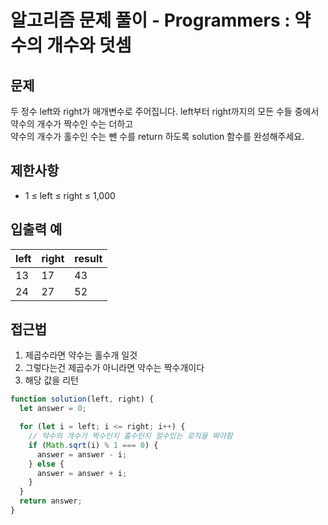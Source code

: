 # 알고리즘 문제 풀이 - Programmers : 약수의 개수와 덧셈

## 문제

두 정수 left와 right가 매개변수로 주어집니다. left부터 right까지의 모든 수들 중에서 <br>
약수의 개수가 짝수인 수는 더하고<br>
약수의 개수가 홀수인 수는 뺀 수를 return 하도록 solution 함수를 완성해주세요.<br>

## 제한사항

- 1 ≤ left ≤ right ≤ 1,000<br>

## 입출력 예

| left | right | result |
| ---- | ----- | ------ |
| 13   | 17    | 43     |
| 24   | 27    | 52     |

## 접근법

1. 제곱수라면 약수는 홀수개 일것 <br>
2. 그렇다는건 제곱수가 아니라면 약수는 짝수개이다 <br>
3. 해당 값을 리턴 <br>

```js
function solution(left, right) {
  let answer = 0;

  for (let i = left; i <= right; i++) {
    // 약수의 개수가 짝수인지 홀수인지 알수있는 로직을 짜야함
    if (Math.sqrt(i) % 1 === 0) {
      answer = answer - i;
    } else {
      answer = answer + i;
    }
  }
  return answer;
}
```
